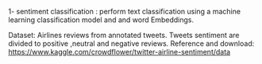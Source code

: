 1- sentiment classification : perform text classification using a machine learning classification model and and word
Embeddings.

Dataset: Airlines reviews from annotated tweets. Tweets sentiment are divided to positive ,neutral and
negative reviews. Reference and download:
https://www.kaggle.com/crowdflower/twitter-airline-sentiment/data
